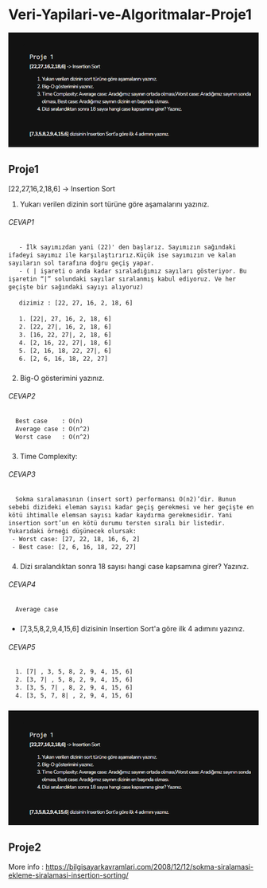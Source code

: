 

# Veri-Yapilari-ve-Algoritmalar-Proje1 
![](/assets/insert.png)
## Proje1 

[22,27,16,2,18,6] -> Insertion Sort

1. Yukarı verilen dizinin sort türüne göre aşamalarını yazınız.

###### CEVAP1

       - İlk sayımızdan yani (22)' den başlarız. Sayımızın sağındaki ifadeyi sayımız ile karşılaştırırız.Küçük ise sayımızın ve kalan sayıların sol tarafına doğru geçiş yapar.
       - ( | işareti o anda kadar sıraladığımız sayıları gösteriyor. Bu işaretin “|” solundaki sayılar sıralanmış kabul ediyoruz. Ve her geçişte bir sağındaki sayıyı alıyoruz)

       dizimiz : [22, 27, 16, 2, 18, 6] 

       1. [22|, 27, 16, 2, 18, 6] 
       2. [22, 27|, 16, 2, 18, 6]
       3. [16, 22, 27|, 2, 18, 6] 
       4. [2, 16, 22, 27|, 18, 6] 
       5. [2, 16, 18, 22, 27|, 6] 
       6. [2, 6, 16, 18, 22, 27] 
###

2. Big-O gösterimini yazınız.
###### CEVAP2
      Best case    : O(n)
      Average case : O(n^2)
      Worst case   : O(n^2)
###   

###
3. Time Complexity:
###### CEVAP3
      Sokma sıralamasının (insert sort) performansı O(n2)’dir. Bunun sebebi dizideki eleman sayısı kadar geçiş gerekmesi ve her geçişte en kötü ihtimalle elemsan sayısı kadar kaydırma gerekmesidir. Yani insertion sort’un en kötü durumu tersten sıralı bir listedir. Yukarıdaki örneği düşünecek olursak:
     - Worst case: [27, 22, 18, 16, 6, 2]  
     - Best case: [2, 6, 16, 18, 22, 27]
###
4. Dizi sıralandıktan sonra 18 sayısı hangi case kapsamına girer? Yazınız.

###### CEVAP4
      Average case

###


   - [7,3,5,8,2,9,4,15,6] dizisinin Insertion Sort'a göre ilk 4 adımını yazınız.

 ###### CEVAP5

      1. [7| , 3, 5, 8, 2, 9, 4, 15, 6]
      2. [3, 7| , 5, 8, 2, 9, 4, 15, 6]
      3. [3, 5, 7| , 8, 2, 9, 4, 15, 6]
      4. [3, 5, 7, 8| , 2, 9, 4, 15, 6]
 ###
 
 
 ![](/assets/insert.png)
## Proje2
 
 
 
 
 
 
 
 
 
 
 More info : https://bilgisayarkavramlari.com/2008/12/12/sokma-siralamasi-ekleme-siralamasi-insertion-sorting/
